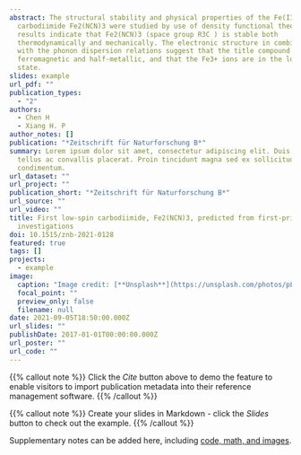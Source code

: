 ```yaml
---
abstract: The structural stability and physical properties of the Fe(III)
  carbodiimide Fe2(NCN)3 were studied by use of density functional theory. The
  results indicate that Fe2(NCN)3 (space group R3C ) is stable both
  thermodynamically and mechanically. The electronic structure in combination
  with the phonon dispersion relations suggest that the title compound should be
  ferromagnetic and half-metallic, and that the Fe3+ ions are in the low-spin
  state.
slides: example
url_pdf: ""
publication_types:
  - "2"
authors:
  - Chen H
  - Xiang H. P
author_notes: []
publication: "*Zeitschrift für Naturforschung B*"
summary: Lorem ipsum dolor sit amet, consectetur adipiscing elit. Duis posuere
  tellus ac convallis placerat. Proin tincidunt magna sed ex sollicitudin
  condimentum.
url_dataset: ""
url_project: ""
publication_short: "*Zeitschrift für Naturforschung B*"
url_source: ""
url_video: ""
title: First low-spin carbodiimide, Fe2(NCN)3, predicted from first-principles
  investigations
doi: 10.1515/znb-2021-0128
featured: true
tags: []
projects:
  - example
image:
  caption: "Image credit: [**Unsplash**](https://unsplash.com/photos/pLCdAaMFLTE)"
  focal_point: ""
  preview_only: false
  filename: null
date: 2021-09-05T18:50:00.000Z
url_slides: ""
publishDate: 2017-01-01T00:00:00.000Z
url_poster: ""
url_code: ""
---
```


{{% callout note %}}
Click the _Cite_ button above to demo the feature to enable visitors to import publication metadata into their reference management software.
{{% /callout %}}

{{% callout note %}}
Create your slides in Markdown - click the _Slides_ button to check out the example.
{{% /callout %}}

Supplementary notes can be added here, including [code, math, and images](https://wowchemy.com/docs/writing-markdown-latex/).
